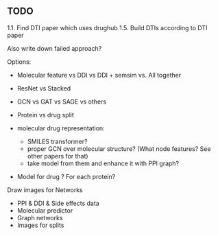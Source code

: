 ## TODO

1.1. Find DTI paper which uses drughub
1.5. Build DTIs according to DTI paper 

Also write down failed approach?

Options:
- Molecular feature vs DDI vs DDI + semsim vs. All together
- ResNet vs Stacked
- GCN vs GAT vs SAGE vs others
- Protein vs drug split

- molecular drug representation:
  - SMILES transformer?
  - proper GCN over molecular structure? (What node features? See other papers for that)
  - take model from them and enhance it with PPI graph?
- Model for drug ? For each protein?





Draw images for Networks
- PPI & DDI & Side effects data
- Molecular predictor
- Graph networks
- Images for splits

